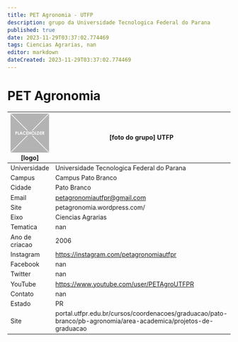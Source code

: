 ```yaml
---
title: PET Agronomia - UTFP
description: grupo da Universidade Tecnologica Federal do Parana
published: true
date: 2023-11-29T03:37:02.774469
tags: Ciencias Agrarias, nan
editor: markdown
dateCreated: 2023-11-29T03:37:02.774469
---
```


# PET Agronomia


| ![placeholder.png](/placeholder.png) [logo] | [foto do grupo] UTFP         |
| ------------------------------------------- | ------------------------------------------------- |
| Universidade                                | Universidade Tecnologica Federal do Parana      |
| Campus                                      | Campus Pato Branco            |
| Cidade                                      | Pato Branco             |
| Email                                       | petagronomiautfpr@gmail.com             |
| Site                                        | petagronomia.wordpress.com/              |
| Eixo                                        | Ciencias Agrarias              |
| Tematica                                    | nan          |
| Ano de criacao                              | 2006        |
| Instagram                                   | https://instagram.com/petagronomiautfpr         |
| Facebook                                    | nan          |
| Twitter                                     | nan           |
| YouTube                                     | https://www.youtube.com/user/PETAgroUTFPR           |
| Contato                                     | nan         |
| Estado                                      |  PR            |
| Site                                        | portal.utfpr.edu.br/cursos/coordenacoes/graduacao/pato-branco/pb-agronomia/area-academica/projetos-de-graduacao |
